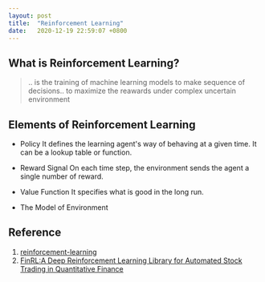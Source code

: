 ```yaml
---
layout: post
title:  "Reinforcement Learning"
date:   2020-12-19 22:59:07 +0800
---
```

## What is Reinforcement Learning?

> .. is the training of machine learning models to make sequence of decisions.. to maximize the reawards under complex uncertain environment

## Elements of Reinforcement Learning

- Policy
It defines the learning agent's way of behaving at a given time. It can be a lookup table or function.

- Reward Signal
On each time step, the environment sends the agent a single number of reward.

- Value Function
It specifies what is good in the long run.

- The Model of Environment

## Reference

1. [reinforcement-learning](https://github.com/dennybritz/reinforcement-learning)
2. [FinRL:A Deep Reinforcement Learning Library for Automated Stock Trading in Quantitative Finance](https://github.com/AI4Finance-LLC/FinRL-Library)